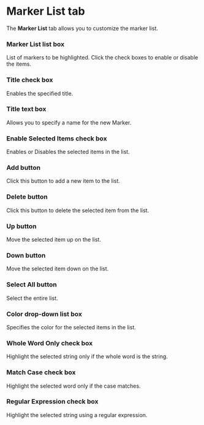 # Marker List tab

The **Marker List** tab allows you to customize the marker list.

### Marker List list box

List of markers to be highlighted. Click the check boxes to enable or disable the items.

### Title check box

Enables the specified title.

### Title text box

Allows you to specify a name for the new Marker.

### Enable Selected Items check box

Enables or Disables the selected items in the list.

### Add button

Click this button to add a new item to the list.

### Delete button

Click this button to delete the selected item from the list.

### Up button

Move the selected item up on the list.

### Down button

Move the selected item down on the list.

### Select All button

Select the entire list.

### Color drop-down list box

Specifies the color for the selected items in the list.

### Whole Word Only check box

Highlight the selected string only if the whole word is the string.

### Match Case check box

Highlight the selected word only if the case matches.

### Regular Expression check box

Highlight the selected string using a regular expression.
